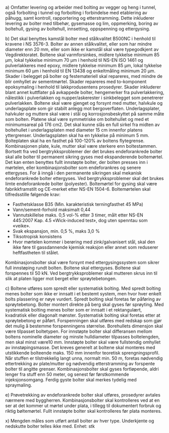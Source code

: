a) Omfatter levering og arbeider med bolting av vegger og heng i tunnel, også forbolting i tunnel og forbolting i forbindelse med etablering av påhugg, samt kontroll, rapportering og etterstramming. Dette inkluderer levering av bolter med tilbehør, gysemasse og lim, oppmerking, boring av boltehull, gysing av boltehull, innsetting, oppspenning og ettergysing.

b) Det skal benyttes kamstål bolter med stålkvalitet B500NC i henhold til kravene i NS 3576-3. Bolter av annen stålkvalitet, eller som har mindre diameter enn 20 mm, eller som ikke er kamstål skal være typegodkjent av Vegdirektoratet.
Boltene skal varmforsinkes, midlere tykkelse minimum 85 µm, lokal tykkelse minimum 70 µm i henhold til NS-EN ISO 1461 og pulverlakkeres med epoxy, midlere tykkelse minimum 85 µm, lokal tykkelse minimum 60 µm i henhold til EN 13438 og enkeltmåling minimum 20 µm.
Skader i belegget på bolter og festemateriell skal repareres, med mindre de blir omhyllet av sementmørtel. Skader repareres med to-komponent epoksymaling i henhold til lakkprodusentens prosedyrer. Skader inkluderer blant annet kuttflater på avkappede bolter, hengemerker fra pulverlakkering, nålestikk i pulverlakken og nupper/askerester i sinkbelegget som penetrerer pulverlakken.
Boltene skal være gjenget og forsynt med mutter, halvkule og underlagsplate som gir stabilt anlegg mot bergoverflaten. Underlagsplater, halvkuler og muttere skal være i stål og korrosjonsbeskyttet på samme måte som bolten. Platene skal være symmetriske om boltehullet og med et minimumsareal på 176 cm2. Det skal kunne slås en full sirkel fra midten av boltehullet i underlagsplaten med diameter 15 cm innenfor platens yttergrenser. Underlagsplaten skal ha en tykkelse på minimum 5 mm. Bolteplaten skal ha en fasthet på 100-120% av boltens flytegrense. Kombinasjonen plate, kule, mutter skal være sterkere enn boltestammen.
Bortsett fra ved bergtrykksproblemer der det brukes endeforankrede bolter skal alle bolter til permanent sikring gyses med ekspanderende boltemørtel. Det kan enten benyttes fullt innstøpte bolter, der bolten presses inn i mørtelen, eller kombinasjonsbolter som endeforankres og senere ettergyses. For å inngå i den permanente sikringen skal mekanisk endeforankrede bolter ettergyses. Ved bergtrykksproblemer skal det brukes limte endeforankrede bolter (polyester).
Boltemørtel for gysing skal være fabrikkframstilt og CE-merket etter NS-EN 1504-6. Boltemørtelen skal tilfredsstille følgende krav:
-  Fasthetsklasse B35 (Min. karakteristisk terningfasthet 45 MPa)
-  Vann/sement-forhold maksimalt 0,44
-  Vannutskillelse maks. 0,5 vol-% etter 3 timer, målt etter NS-EN 445:2007 Kap. 4.5 «Wick-induced test», dog uten spenntau som «veike».
-  Svak ekspansjon, min. 0,5 %, maks 3,0 %
-  Tiksotropisk konsistens
-  Hvor mørtelen kommer i berøring med zink/galvanisert stål, skal den ikke føre til gassdannende kjemisk reaksjon eller annet som reduserer heftfastheten til stålet.

Kombinasjonsbolter skal være forsynt med ettergysingssystem som sikrer full innstøping rundt bolten. Boltene skal ettergyses. Boltene skal forspennes til 50 kN. Ved bergtrykksproblemer skal mutteren skrus inn til slik at platen ligger mot berget eller sprøytebetongen.

c) Boltene utføres som spredt eller systematisk bolting.
Med spredt bolting menes bolter som ikke er innsatt i et bestemt system, men hvor hver enkelt bolts plassering er nøye vurdert. Spredt bolting skal foretas før påføring av sprøytebetong.
Bolter montert direkte på berg skal gyses før sprøyting.
Med systematisk bolting menes bolter som er innsatt i et rektangulært, kvadratisk eller diagonalt mønster. Systematisk bolting skal foretas etter at sprøytebetong er påført.
Forspenningen skal utføres med redskap som gjør det mulig å bestemme forspenningens størrelse.
Borehullets dimensjon skal være tilpasset boltetypen. For innstøpte bolter skal differansen mellom boltens nominelle diameter og minste hulldiameter tilpasses boltelengden, men skal minst være10 mm.  Innstøpte bolter skal være fullstendig omhyllet av innstøpingsmasse.
Det kreves generelt at boltene skal monteres med utstikkende bolteende maks. 150 mm innenfor teoretisk sprengningsprofil.
Når stuffen er tilstrekkelig langt unna, normalt min. 50 m, foretas nødvendig ettertrekking av plate/mutter og nødvendig etterstramming av forspente bolter til angitte grenser.
Kombinasjonsbolter skal gyses fortløpende, aldri lenger fra stuff enn 50 meter, og senest før førstkommende injeksjonsomgang. Ferdig gyste bolter skal merkes tydelig med spraymaling.

e) Prøvetrekking av endeforankrede bolter skal utføres, prosedyrer avtales nærmere med byggherren.
Kombinasjonsbolter skal kontrolleres ved at en ser at det kommer ut mørtel under plata, i tillegg til dokumentert forbruk og riktig bøltemørtel. Fullt innstøpte bolter skal kontrolleres før plata monteres.

x) Mengden måles som utført antall bolter av hver type. Underkjente og nedskutte bolter telles ikke med. Enhet: stk

